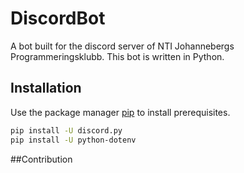 # DiscordBot

A bot built for the discord server of NTI Johannebergs Programmeringsklubb.
This bot is written in Python.

## Installation

Use the package manager [pip](https://pip.pypa.io/en/stable/) to install prerequisites.

```bash
pip install -U discord.py
pip install -U python-dotenv
```
##Contribution